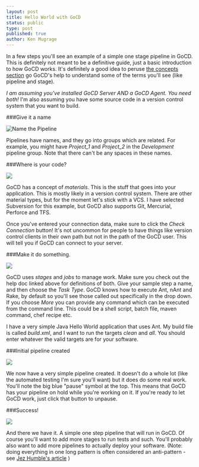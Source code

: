 ```yaml
---
layout: post
title: Hello World with GoCD
status: public
type: post
published: true
author: Ken Mugrage
---
```


In a few steps you'll see an example of a simple one stage pipeline in GoCD. This is definitely not meant to be a definitive guide, just a basic introduction to how GoCD works. It's definitely a good idea to peruse [the concepts section](http://www.go.cd/documentation/user/current/introduction/concepts_in_go.html) go GoCD's help to understand some of the terms you'll see (like pipeline and stage).

*I am assuming you've installed GoCD Server AND a GoCD Agent. You need both!* I'm also assuming you have some source code in a version control system that you want to build.

###Give it a name

![Name the Pipeline](/images/blog/hello-world-with-go/media_1394063203663.png)

Pipelines have names, and they go into groups which are related. For example, you might have *Project\_1* and *Project\_2* in the *Development* pipeline group. Note that there can't be any spaces in these names.

###Where is your code?

![](/images/blog/hello-world-with-go/media_1394063238598.png)

GoCD has a concept of *materials*. This is the stuff that goes into your application. This is mostly likely in a version control system. There are other material types, but for the moment let's stick with a VCS. I have selected Subversion for this example, but GoCD also supports Git, Mercurial, Perforce and TFS.

Once you've entered your connection data, make sure to click the *Check Connection* button! It's not uncommon for people to have things like version control clients in their own path but not in the path of the GoCD user. This will tell you if GoCD can connect to your server.

###Make it do something.

![](/images/blog/hello-world-with-go/media_1394063327989.png)

GoCD uses *stages* and *jobs* to manage work. Make sure you check out the help doc linked above for definitions of both. Give your sample step a name, and then choose the *Task Type*. GoCD knows how to execute Ant, nAnt and Rake, by default so you'll see those called out specifically in the drop down. If you choose *More* you can provide any command which can be executed from the command line. This could be a shell script, batch file, maven command, chef recipe etc.


I have a very simple Java Hello World application that uses Ant. My build file is called *build.xml*, and I want to run the targets *clean* and *all*. You should enter whatever the valid targets are for your software. 

###Initial pipeline created

![](/images/blog/hello-world-with-go/media_1394063391538.png)

We now have a very simple pipeline created. It doesn't do a whole lot (like the automated testing I'm sure you'll want) but it does do some real work. You'll note the big blue "pause" symbol at the top. This means that GoCD has your pipeline on hold while you're working on it. If you're ready to let GoCD work, just click that button to unpause.

###Success!

![](/images/blog/hello-world-with-go/media_1394063534943.png)

And there we have it. A simple one step pipeline that will run in GoCD. Of course you'll want to add more stages to run tests and such. You'll probably also want to add more pipelines to actually deploy your software. (Note: doing everything in one long pattern is often considered an anti-pattern - see [Jez Humble's article](http://continuousdelivery.com/2010/09/deployment-pipeline-anti-patterns/) )
